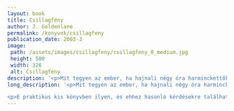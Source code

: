 ```yaml
---
layout: book
title: Csillagfény
author: J. Goldenlane
permalink: /konyvek/csillagfeny
publication_date: 2003-3
image: 
 path: /assets/images/csillagfeny/csillagfeny_0_medium.jpg
 height: 500
 width: 326
 alt: Csillagfény
description: '<p>Mit tegyen az ember, ha hajnali négy óra harminckettőkor megszólal a telefonja? Vagy ha a barátnője új gépfegyvert akar vásárolni, de pár mogorva maffiózó nem hagyja? Vagy orchideává akarják változtatni, esetleg gyakorló sorozatgyilkosokkal randevúzgat?[...]</p>'
long_description: '<p>Mit tegyen az ember, ha hajnali négy óra harminckettőkor megszólal a telefonja? Vagy ha a barátnője új gépfegyvert akar vásárolni, de pár mogorva maffiózó nem hagyja? Vagy orchideává akarják változtatni, esetleg gyakorló sorozatgyilkosokkal randevúzgat?</p>

<p>E praktikus kis könyvben ilyen, és ehhez hasonló kérdésekre találhat választ a figyelmes olvasó. De természetesen azoknak is ajánlom, akiknek egyelőre, valamiféle furcsa csoda folytán, még nincsenek ilyen fajta problémái…</p>'
---
```


